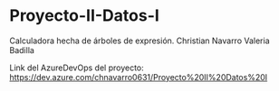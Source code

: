 # Proyecto-II-Datos-I
Calculadora hecha de árboles de expresión. Christian Navarro Valeria Badilla

Link del AzureDevOps del proyecto: https://dev.azure.com/chnavarro0631/Proyecto%20II%20Datos%20I
